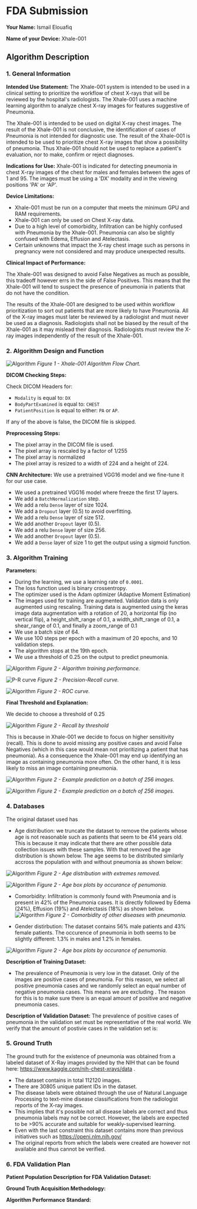 # FDA  Submission

**Your Name:** Ismail Elouafiq

**Name of your Device:** Xhale-001

## Algorithm Description 

### 1. General Information

**Intended Use Statement:** 
The Xhale-001 system is intended to be used in a clinical setting to prioritize the workflow of chest X-rays that will be reviewed by the hospital's radiologists. The Xhale-001 uses a machine learning algorithm to analyze chest X-ray images for features suggestive of Pneumonia. 

The Xhale-001 is intended to be used on digital X-ray chest images. The result of the Xhale-001 is not conclusive, the identification of cases of Pneumonia is not intended for diagnostic use. The result of the Xhale-001 is intended to be used to prioritize chest X-ray images that show a possibility of pneumonia. Thus Xhale-001 should not be used to replace a patient's evaluation, nor to make, confirm or reject diagnoses.

**Indications for Use:**
Xhale-001 is indicated for detecting pneumonia in chest X-ray images of the chest for males and females between the ages of 1 and 95. The images must be using a 'DX' modality and in the viewing positions 'PA' or 'AP'.

**Device Limitations:**
* Xhale-001 must be run on a computer that meets the minimum GPU and RAM requirements.
* Xhale-001 can only be used on Chest X-ray data.
* Due to a high level of comorbidity, Infiltration can be highly confused with Pneumonia by the Xhale-001. Pneumonia can also be slightly confused with Edema, Effusion and Atelectasis.
* Certain unknowns that impact the X-ray chest image such as persons in pregnancy were not considered and may produce unexpected results.

**Clinical Impact of Performance:**

The Xhale-001 was designed to avoid False Negatives as much as possible, this tradeoff however errs in the side of False Positives. This means that the Xhale-001 will tend to suspect the presence of pneumonia in patients that do not have the condition. 

The results of the Xhale-001 are designed to be used within workflow prioritization to sort out patients that are more likely to have Pneumonia. All of the X-ray images must later be reviewed by a radiologist and must never be used as a diagnosis. Radiologists shall not be biased by the result of the Xhale-001 as it may mislead their diagnosis. Radiologists must review the X-ray images independently of the result of the Xhale-001.

### 2. Algorithm Design and Function
![Algorithm](img/flowchart.jpg "Algorithm Flow Chart")
*Figure 1 - Xhale-001 Algorithm Flow Chart.*

**DICOM Checking Steps:**

Check DICOM Headers for:
* `Modality` is equal to: `DX`
* `BodyPartExamined` is equal to: `CHEST`
* `PatientPosition` is equal to either: `PA` or `AP`.

If any of the above is false, the DICOM file is skipped.

**Preprocessing Steps:**
* The pixel array in the DICOM file is used.
* The pixel array is rescaled by a factor of 1/255
* The pixel array is normalized
* The pixel array is resized to a width of 224 and a height of 224.

**CNN Architecture:**
We use a pretrained VGG16 model and we fine-tune it for our use case. 
* We used a pretrained VGG16 model where freeze the first 17 layers.
* We add a `BatchNormalization` step.
* We add a relu `Dense` layer of size 1024. 
* We add a `Dropout` layer (0.5) to avoid overfitting.
* We add a relu `Dense` layer of size 512.
* We add another `Dropout` layer (0.5).
* We add a relu `Dense` layer of size 256. 
* We add another `Dropout` layer (0.5). 
* We add a `Dense` layer of size 1 to get the output using a sigmoid function.

### 3. Algorithm Training

**Parameters:**
* During the learning, we use a learning rate of `0.0001`.
* The loss function used is binary crossentropy.
* The optimizer used is the Adam optimizer (Adaptive Moment Estimation)
* The images used for training are augmented. Validation data is only augmented using rescaling. Training data is augmented using the keras image data augmentation with a rotation of 20, a horizontal flip (no vertical flip), a height_shift_range of 0.1, a width_shift_range of 0.1, a shear_range of 0.1, and finally a zoom_range of 0.1
* We use a batch size of 64.
* We use 100 steps per epoch with a maximum of 20 epochs, and 10 validation steps.
* The algorithm stops at the 19th epoch.
* We use a threshold of 0.25 on the output to predict pneumonia.



![Algorithm](img/model_curve_loss.png "Age distribution")
*Figure 2 - Algorithm training performance.*


![P-R curve](img/final_pr.png "Age distribution")
*Figure 2 - Precision-Recall curve.*


![Algorithm](img/final_roc.png "Age distribution")
*Figure 2 - ROC curve.*


**Final Threshold and Explanation:**

We decide to choose a threshold of 0.25

![Algorithm](img/final_recall.png "Age distribution")
*Figure 2 - Recall by threshold*

This is because in Xhale-001 we decide to focus on higher sensitivity (recall). This is done to avoid missing any positive cases and avoid False Negatives (which in this case would mean not prioritizing a patient that has pneumonia).
As a consequence the Xhale-001 may end up identifying an image as containing pneumonia more often. On the other hand, it is less likely to miss an image containing pneumonia.

![Algorithm](img/final_prediction0.png "Age distribution")
*Figure 2 - Example prediction on a batch of 256 images.*

![Algorithm](img/final_prediction1.png "Age distribution")
*Figure 2 - Example prediction on a batch of 256 images.*
### 4. Databases
The original dataset used has


* Age distribution: we truncate the dataset to remove the patients whose age is not reasonable such as patients that seem to be 414 years old. This is because it may indicate that there are other possible data collection issues with these samples. With that removed the age distribution is shown below. The age seems to be distributed similarly accross the population with and without pneumonia as shown below:

![Algorithm](img/eda_age_hist.png "Age distribution")
*Figure 2 - Age distribution with extremes removed.*


![Algorithm](img/eda_age_by_occurence.png "Age distribution")
*Figure 2 - Age box plots by occurance of penumonia.*

* Comorbidity: Infiltration is commonly found with Pneumonia and is present in 42% of the Pneumonia cases. It is directly followed by Edema (24%), Effusion (19%) and Atelectasis (18%) as shown below.
![Algorithm](img/eda_comorbidity.png "Age distribution")
*Figure 2 - Comorbidity of other diseases with pneumonia.*

* Gender distirbution: The dataset contains 56% male patients and 43% female patients. The occurence of pneumonia in both seems to be slightly different: 1.3% in males and 1.2% in females. 

![Algorithm](img/eda_pneumonia_occurence.png "Age distribution")
*Figure 2 - Age box plots by occurance of penumonia.*

**Description of Training Dataset:** 
* The prevalence of Pneumonia is very low in the dataset. Only <TODO> of the images are positive cases of pneumonia. For this reason, we select all positive pneumonia cases and we randomly select an equal number of negative pneumonia cases. This means we are excluding <TODO>. The reason for this is to make sure there is an equal amount of positive and negative pneumonia cases.

**Description of Validation Dataset:** 
The prevalence of positive cases of pneumonia in the validation set must be representative of the real world. We verify that the amount of postivie cases in the validation set is: <TODO>

### 5. Ground Truth
The ground truth for the existence of pneumonia was obtained from a labeled dataset of X-Ray images provided by the NIH that can be found here: https://www.kaggle.com/nih-chest-xrays/data . 

* The dataset contains in total 112120 images.
* There are 30805 unique patient IDs in the dataset.
* The disease labels were obtained through the use of Natural Language Processing to text-mine disease classifications from the radiologist reports of the X-ray images.
* This implies that it's possible not all disease labels are correct and thus pneumonia labels may not be correct. However, the labels are expected to be >90% accurate and suitable for weakly-supervised learning. 
* Even with the last constraint this dataset contains more than previous initiatives such as https://openi.nlm.nih.gov/
* The original reports from which the labels were created are however not available and thus cannot be verified.


### 6. FDA Validation Plan

**Patient Population Description for FDA Validation Dataset:**

**Ground Truth Acquisition Methodology:**

**Algorithm Performance Standard:**

